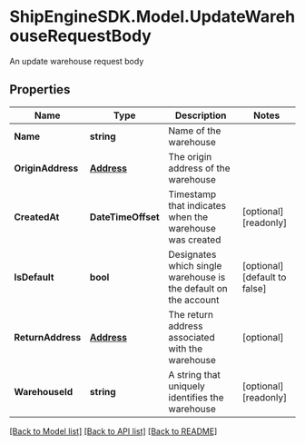 # ShipEngineSDK.Model.UpdateWarehouseRequestBody
An update warehouse request body

## Properties

Name | Type | Description | Notes
------------ | ------------- | ------------- | -------------
**Name** | **string** | Name of the warehouse | 
**OriginAddress** | [**Address**](Address.md) | The origin address of the warehouse | 
**CreatedAt** | **DateTimeOffset** | Timestamp that indicates when the warehouse was created | [optional] [readonly] 
**IsDefault** | **bool** | Designates which single warehouse is the default on the account | [optional] [default to false]
**ReturnAddress** | [**Address**](Address.md) | The return address associated with the warehouse | [optional] 
**WarehouseId** | **string** | A string that uniquely identifies the warehouse | [optional] [readonly] 

[[Back to Model list]](../../README.md#documentation-for-models) [[Back to API list]](../../README.md#documentation-for-api-endpoints) [[Back to README]](../../README.md)

